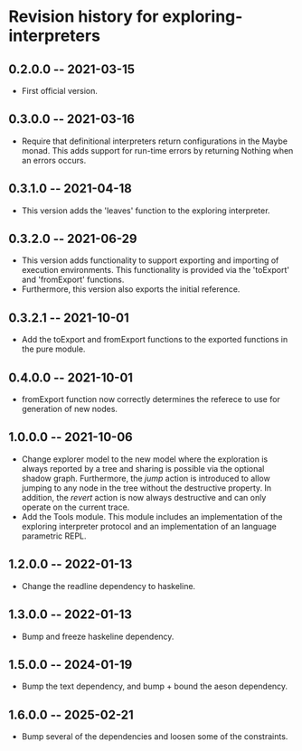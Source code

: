 # Revision history for exploring-interpreters

## 0.2.0.0 -- 2021-03-15
* First official version.

## 0.3.0.0 -- 2021-03-16
* Require that definitional interpreters return configurations in the Maybe monad.
  This adds support for run-time errors by returning Nothing when an errors occurs.

## 0.3.1.0 -- 2021-04-18
* This version adds the 'leaves' function to the exploring interpreter.

## 0.3.2.0 -- 2021-06-29
* This version adds functionality to support exporting and importing of execution environments.
This functionality is provided via the 'toExport' and 'fromExport' functions.
* Furthermore, this version also exports the initial reference.

## 0.3.2.1 -- 2021-10-01
* Add the toExport and fromExport functions to the exported functions in the pure module.

## 0.4.0.0 -- 2021-10-01
* fromExport function now correctly determines the referece to use for generation of new nodes.

## 1.0.0.0 -- 2021-10-06
* Change explorer model to the new model where the exploration is always reported
by a tree and sharing is possible via the optional shadow graph.
Furthermore, the *jump* action is introduced to allow jumping to any node in the tree without the 
destructive property. In addition, the *revert* action is now always destructive and can only operate 
on the current trace.
* Add the Tools module.
This module includes an implementation of the exploring interpreter protocol and an implementation
of an language parametric REPL.

## 1.2.0.0 -- 2022-01-13
* Change the readline dependency to haskeline.

## 1.3.0.0 -- 2022-01-13
* Bump and freeze haskeline dependency.

## 1.5.0.0 -- 2024-01-19
* Bump the text dependency, and bump + bound the aeson dependency.

## 1.6.0.0 -- 2025-02-21
* Bump several of the dependencies and loosen some of the constraints.